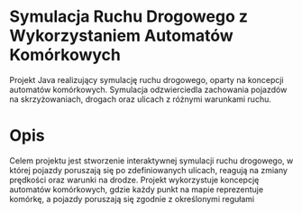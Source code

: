 # Symulacja Ruchu Drogowego z Wykorzystaniem Automatów Komórkowych
Projekt Java realizujący symulację ruchu drogowego, oparty na koncepcji automatów komórkowych. Symulacja odzwierciedla zachowania pojazdów na skrzyżowaniach, drogach oraz ulicach z różnymi warunkami ruchu.

# Opis
Celem projektu jest stworzenie interaktywnej symulacji ruchu drogowego, w której pojazdy poruszają się po zdefiniowanych ulicach, reagują na zmiany prędkości oraz warunki na drodze. Projekt wykorzystuje koncepcję automatów komórkowych, gdzie każdy punkt na mapie reprezentuje komórkę, a pojazdy poruszają się zgodnie z określonymi regułami